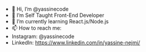- 👋 Hi, I’m @yassinecode
- 👀 I’m Self Taught Front-End Developer
- 🌱 I’m currently learning React.js/Node.js
- 📫 How to reach me:
- Instagram: @yassinecode
- LinkedIn: https://www.linkedin.com/in/yassine-nejmi/

<!---
LetsCode20/LetsCode20 is a ✨ special ✨ repository because its `README.md` (this file) appears on your GitHub profile.
You can click the Preview link to take a look at your changes.
--->
